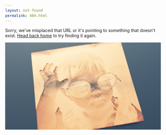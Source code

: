 ```yaml
---
layout: not-found
permalink: 404.html
---
```


Sorry, we've misplaced that URL or it's pointing to something that doesn't exist. [Head back home](/) to try finding it again.

[![404](assets/img/misc/cool_kid.png)](/)
